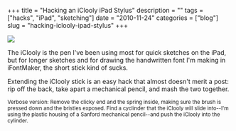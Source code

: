 +++
title = "Hacking an iClooly iPad Stylus"
description = ""
tags = ["hacks", "iPad", "sketching"]
date = "2010-11-24"
categories = ["blog"]
slug = "hacking-iclooly-ipad-stylus"
+++



  <div class="notebook-screenshot"><img src="http://farm6.static.flickr.com/5204/5205139138_8867bed8de_z.jpg" /></div>
<p>The iClooly is the pen I've been using most for quick sketches on the iPad, but for longer sketches and for drawing the handwritten font I'm making in iFontMaker, the short stick kind of sucks. </p>
<p>Extending the iClooly stick is an easy hack that almost doesn't merit a post: rip off the back, take apart a mechanical pencil, and mash the two together.</p>
<p><small>Verbose version: Remove the clicky end and the spring inside, making sure the brush is pressed down and the bristles exposed. Find a cyclinder that the iClooly will slide into--I'm using the plastic housing of a Sanford mechanical pencil--and push the iClooly into the cylinder. </small></p>
    
  
